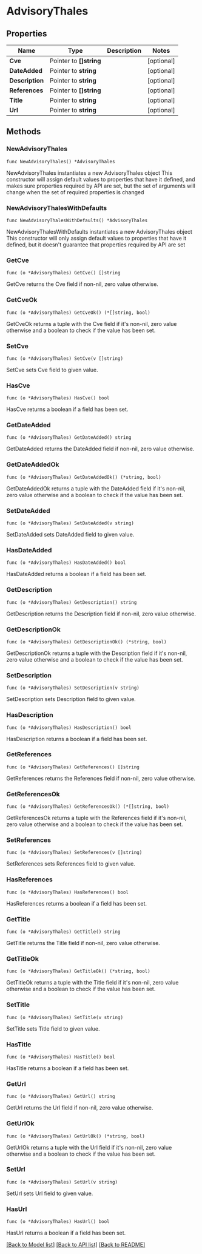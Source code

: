 # AdvisoryThales

## Properties

Name | Type | Description | Notes
------------ | ------------- | ------------- | -------------
**Cve** | Pointer to **[]string** |  | [optional] 
**DateAdded** | Pointer to **string** |  | [optional] 
**Description** | Pointer to **string** |  | [optional] 
**References** | Pointer to **[]string** |  | [optional] 
**Title** | Pointer to **string** |  | [optional] 
**Url** | Pointer to **string** |  | [optional] 

## Methods

### NewAdvisoryThales

`func NewAdvisoryThales() *AdvisoryThales`

NewAdvisoryThales instantiates a new AdvisoryThales object
This constructor will assign default values to properties that have it defined,
and makes sure properties required by API are set, but the set of arguments
will change when the set of required properties is changed

### NewAdvisoryThalesWithDefaults

`func NewAdvisoryThalesWithDefaults() *AdvisoryThales`

NewAdvisoryThalesWithDefaults instantiates a new AdvisoryThales object
This constructor will only assign default values to properties that have it defined,
but it doesn't guarantee that properties required by API are set

### GetCve

`func (o *AdvisoryThales) GetCve() []string`

GetCve returns the Cve field if non-nil, zero value otherwise.

### GetCveOk

`func (o *AdvisoryThales) GetCveOk() (*[]string, bool)`

GetCveOk returns a tuple with the Cve field if it's non-nil, zero value otherwise
and a boolean to check if the value has been set.

### SetCve

`func (o *AdvisoryThales) SetCve(v []string)`

SetCve sets Cve field to given value.

### HasCve

`func (o *AdvisoryThales) HasCve() bool`

HasCve returns a boolean if a field has been set.

### GetDateAdded

`func (o *AdvisoryThales) GetDateAdded() string`

GetDateAdded returns the DateAdded field if non-nil, zero value otherwise.

### GetDateAddedOk

`func (o *AdvisoryThales) GetDateAddedOk() (*string, bool)`

GetDateAddedOk returns a tuple with the DateAdded field if it's non-nil, zero value otherwise
and a boolean to check if the value has been set.

### SetDateAdded

`func (o *AdvisoryThales) SetDateAdded(v string)`

SetDateAdded sets DateAdded field to given value.

### HasDateAdded

`func (o *AdvisoryThales) HasDateAdded() bool`

HasDateAdded returns a boolean if a field has been set.

### GetDescription

`func (o *AdvisoryThales) GetDescription() string`

GetDescription returns the Description field if non-nil, zero value otherwise.

### GetDescriptionOk

`func (o *AdvisoryThales) GetDescriptionOk() (*string, bool)`

GetDescriptionOk returns a tuple with the Description field if it's non-nil, zero value otherwise
and a boolean to check if the value has been set.

### SetDescription

`func (o *AdvisoryThales) SetDescription(v string)`

SetDescription sets Description field to given value.

### HasDescription

`func (o *AdvisoryThales) HasDescription() bool`

HasDescription returns a boolean if a field has been set.

### GetReferences

`func (o *AdvisoryThales) GetReferences() []string`

GetReferences returns the References field if non-nil, zero value otherwise.

### GetReferencesOk

`func (o *AdvisoryThales) GetReferencesOk() (*[]string, bool)`

GetReferencesOk returns a tuple with the References field if it's non-nil, zero value otherwise
and a boolean to check if the value has been set.

### SetReferences

`func (o *AdvisoryThales) SetReferences(v []string)`

SetReferences sets References field to given value.

### HasReferences

`func (o *AdvisoryThales) HasReferences() bool`

HasReferences returns a boolean if a field has been set.

### GetTitle

`func (o *AdvisoryThales) GetTitle() string`

GetTitle returns the Title field if non-nil, zero value otherwise.

### GetTitleOk

`func (o *AdvisoryThales) GetTitleOk() (*string, bool)`

GetTitleOk returns a tuple with the Title field if it's non-nil, zero value otherwise
and a boolean to check if the value has been set.

### SetTitle

`func (o *AdvisoryThales) SetTitle(v string)`

SetTitle sets Title field to given value.

### HasTitle

`func (o *AdvisoryThales) HasTitle() bool`

HasTitle returns a boolean if a field has been set.

### GetUrl

`func (o *AdvisoryThales) GetUrl() string`

GetUrl returns the Url field if non-nil, zero value otherwise.

### GetUrlOk

`func (o *AdvisoryThales) GetUrlOk() (*string, bool)`

GetUrlOk returns a tuple with the Url field if it's non-nil, zero value otherwise
and a boolean to check if the value has been set.

### SetUrl

`func (o *AdvisoryThales) SetUrl(v string)`

SetUrl sets Url field to given value.

### HasUrl

`func (o *AdvisoryThales) HasUrl() bool`

HasUrl returns a boolean if a field has been set.


[[Back to Model list]](../README.md#documentation-for-models) [[Back to API list]](../README.md#documentation-for-api-endpoints) [[Back to README]](../README.md)


